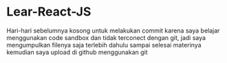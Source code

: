 # Lear-React-JS
Hari-hari sebelumnya kosong untuk melakukan commit karena saya belajar menggunakan code sandbox dan tidak terconect dengan git, jadi saya mengumpulkan filenya saja terlebih dahulu sampai selesai materinya kemudian saya upload di github menggunakan git

